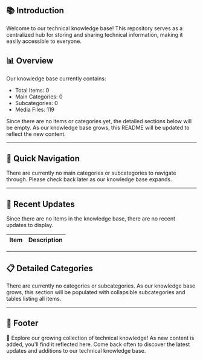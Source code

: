 ## 📚 Introduction
Welcome to our technical knowledge base! This repository serves as a centralized hub for storing and sharing technical information, making it easily accessible to everyone.

## 📊 Overview
Our knowledge base currently contains:
- Total Items: 0
- Main Categories: 0
- Subcategories: 0
- Media Files: 119

Since there are no items or categories yet, the detailed sections below will be empty. As our knowledge base grows, this README will be updated to reflect the new content.

---
## 🧭 Quick Navigation
There are currently no main categories or subcategories to navigate through. Please check back later as our knowledge base expands.

---
## 🔔 Recent Updates
Since there are no items in the knowledge base, there are no recent updates to display.

| **Item** | **Description** |
| --- | --- |

---
## 📋 Detailed Categories
<a name="categories"></a>
There are currently no categories or subcategories. As our knowledge base grows, this section will be populated with collapsible subcategories and tables listing all items.

---
## 🌟 Footer
🌟 Explore our growing collection of technical knowledge! As new content is added, you'll find it reflected here. Come back often to discover the latest updates and additions to our technical knowledge base.